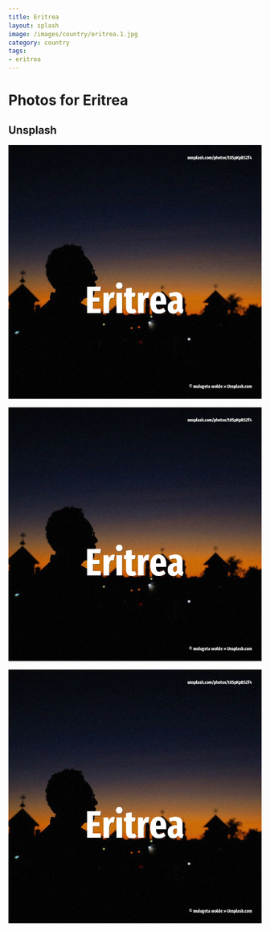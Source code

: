 ```yaml
---
title: Eritrea
layout: splash
image: /images/country/eritrea.1.jpg
category: country
tags:
- eritrea
---
```

# Photos for Eritrea

## Unsplash

![Eritrea](/images/country/eritrea.1.jpg)

![Eritrea](/images/country/eritrea.2.jpg)

![Eritrea](/images/country/eritrea.3.jpg)